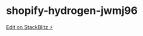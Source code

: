 # shopify-hydrogen-jwmj96

[Edit on StackBlitz ⚡️](https://stackblitz.com/edit/shopify-hydrogen-jwmj96)